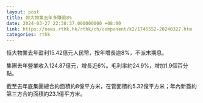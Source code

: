 ```yaml
---
layout: post
title: 恒大物業去年多賺逾8%
date: 2024-03-27 22:38:37.000000000 +08:00
link: https://news.rthk.hk/rthk/ch/component/k2/1746552-20240327.htm
categories: rthk
---
```


恒大物業去年盈利15.42億元人民幣，按年增長逾8%，不派末期息。

集團去年營業收入124.87億元，增長近6%。毛利率約24.9%，增加1.9個百分點。

截至去年底集團總合約面積約8億平方米，在管面積約5.32億平方米；年內新簽約第三方合約面積約23.1億平方米。
